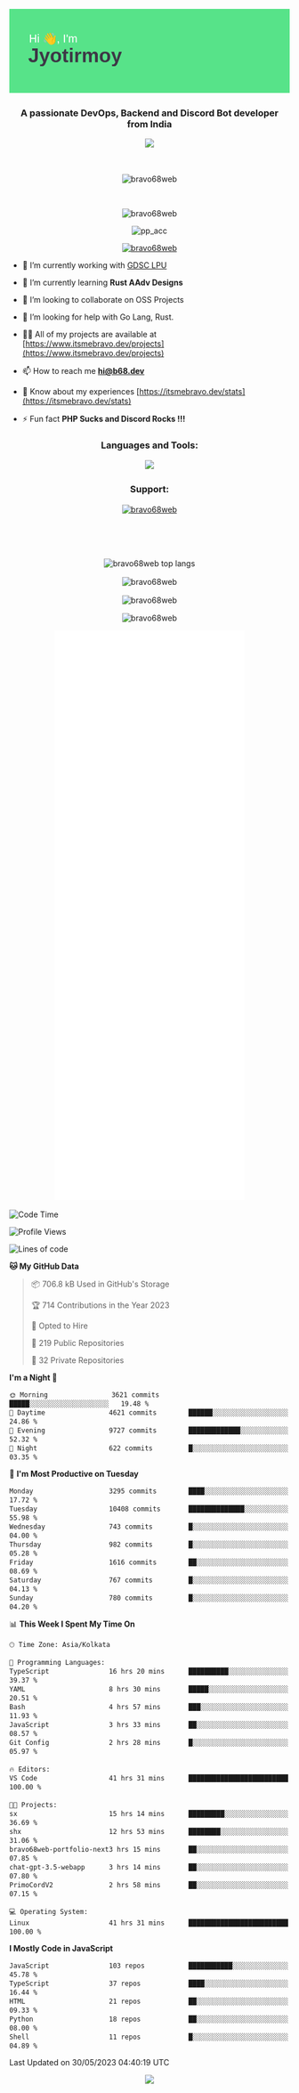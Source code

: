 <p align="center"><img src="header.png"></p>
<h3 align="center">A passionate DevOps, Backend and Discord Bot developer from India</h3>

<p align="center"><a href="https://discord.com/users/457039372009865226"><img src="https://lanyard-profile-readme.vercel.app/api/457039372009865226"></a></p>
                           
<br>
<p align="center"> <img src="https://komarev.com/ghpvc/?username=bravo68web&label=Profile%20views&color=0e75b6&style=flat" alt="bravo68web" /> </p>
<br>


<p align="center"><img src="https://github-profile-trophy.vercel.app/?username=bravo68web&theme=discord&column=3&row=2" alt="bravo68web" /> </p>
<p align="center"><img src="https://osu-embed.b68dev.xyz/pp_acc" alt="pp_acc" /> </p>

<p align="center"> <a href="https://twitter.com/bravo68web" target="blank"><img src="https://img.shields.io/twitter/follow/bravo68web?logo=twitter&style=for-the-badge" alt="bravo68web" /></a> </p>

- 🔭 I’m currently working with [GDSC LPU](https://gdsclpu.live/)

- 🌱 I’m currently learning **Rust AAdv Designs**

- 👯 I’m looking to collaborate on OSS Projects

- 🤝 I’m looking for help with Go Lang, Rust.

- 👨‍💻 All of my projects are available at [https://www.itsmebravo.dev/projects](https://www.itsmebravo.dev/projects)

<!-- - 💬 Ask me about **DF Techs** -->

- 📫 How to reach me **hi@b68.dev**

- 📄 Know about my experiences [https://itsmebravo.dev/stats](https://itsmebravo.dev/stats)

- ⚡ Fun fact **PHP Sucks and Discord Rocks !!!**

<h3 align="center">Languages and Tools:</h3>
<p align="center"> 
<img src="https://skillicons.dev/icons?i=aws,bash,c,cs,cpp,cloudflare,css,dart,devto,discord,bots,docker,electron,ember,emotion,express,fastapi,figma,firebase,flask,gcp,git,github,githubactions,go,gitlab,graphql,heroku,html,ai,ipfs,js,jest,linux,md,mastodon,mongodb,neovim,netlify,nextjs,nginx,nodejs,postgres,postman,powershell,py,react,redis,regex,replit,rocket,rust,sqlite,mysql,stackoverflow,styledcomponents,supabase,sentry,solidity,svg,tailwind,tauri,twitter,ts,unity,v,vercel,vim,vite,wasm,webpack,workers&perline=8&theme=dark" />
</p>

<h3 align="center">Support:</h3>
<p align="center"><a href="https://www.buymeacoffee.com/bravo68web"> <img align="center" src="https://cdn.buymeacoffee.com/buttons/v2/default-yellow.png" height="50" width="210" alt="bravo68web" /></a></p><br><br>
<br>

<p align="center"> <img align="center" src="https://github-readme-stats-sync.vercel.app/api/top-langs?username=bravo68web&count_private=true&show_icons=true&theme=radical&border_radius=10&&langs_count=10&layout=compact" alt="bravo68web top langs" /></p>

<p align="center"> <img align="center" src="https://github-readme-stats-sync.vercel.app/api?username=bravo68web&count_private=true&show_icons=true&theme=radical&border_radius=10" alt="bravo68web" /></p>

<p align="center"> <img align="center" src="https://github-readme-streak-stats.herokuapp.com?user=bravo68web&theme=dracula&hide_border=true" alt="bravo68web" /></p>

<p align="center"> <img align="center" src="https://github-readme-stats-sync.vercel.app/api/wakatime?username=bravo68web&count_private=true&show_icons=true&theme=aura_dark&border_radius=10&&langs_count=10&layout=compact&range=last_7_days" alt="bravo68web" /></p>

<p align="center"><img src="https://raw.githubusercontent.com/BRAVO68WEB/BRAVO68WEB/master/github-metrics.svg"></p>

<!--START_SECTION:waka-->
![Code Time](http://img.shields.io/badge/Code%20Time-4%2C790%20hrs%2042%20mins-blue)

![Profile Views](http://img.shields.io/badge/Profile%20Views-52-blue)

![Lines of code](https://img.shields.io/badge/From%20Hello%20World%20I%27ve%20Written-58.1%20million%20lines%20of%20code-blue)

**🐱 My GitHub Data** 

> 📦 706.8 kB Used in GitHub's Storage 
 > 
> 🏆 714 Contributions in the Year 2023
 > 
> 💼 Opted to Hire
 > 
> 📜 219 Public Repositories 
 > 
> 🔑 32 Private Repositories 
 > 
**I'm a Night 🦉** 

```text
🌞 Morning                3621 commits        █████░░░░░░░░░░░░░░░░░░░░   19.48 % 
🌆 Daytime                4621 commits        ██████░░░░░░░░░░░░░░░░░░░   24.86 % 
🌃 Evening                9727 commits        █████████████░░░░░░░░░░░░   52.32 % 
🌙 Night                  622 commits         █░░░░░░░░░░░░░░░░░░░░░░░░   03.35 % 
```
📅 **I'm Most Productive on Tuesday** 

```text
Monday                   3295 commits        ████░░░░░░░░░░░░░░░░░░░░░   17.72 % 
Tuesday                  10408 commits       ██████████████░░░░░░░░░░░   55.98 % 
Wednesday                743 commits         █░░░░░░░░░░░░░░░░░░░░░░░░   04.00 % 
Thursday                 982 commits         █░░░░░░░░░░░░░░░░░░░░░░░░   05.28 % 
Friday                   1616 commits        ██░░░░░░░░░░░░░░░░░░░░░░░   08.69 % 
Saturday                 767 commits         █░░░░░░░░░░░░░░░░░░░░░░░░   04.13 % 
Sunday                   780 commits         █░░░░░░░░░░░░░░░░░░░░░░░░   04.20 % 
```


📊 **This Week I Spent My Time On** 

```text
🕑︎ Time Zone: Asia/Kolkata

💬 Programming Languages: 
TypeScript               16 hrs 20 mins      ██████████░░░░░░░░░░░░░░░   39.37 % 
YAML                     8 hrs 30 mins       █████░░░░░░░░░░░░░░░░░░░░   20.51 % 
Bash                     4 hrs 57 mins       ███░░░░░░░░░░░░░░░░░░░░░░   11.93 % 
JavaScript               3 hrs 33 mins       ██░░░░░░░░░░░░░░░░░░░░░░░   08.57 % 
Git Config               2 hrs 28 mins       █░░░░░░░░░░░░░░░░░░░░░░░░   05.97 % 

🔥 Editors: 
VS Code                  41 hrs 31 mins      █████████████████████████   100.00 % 

🐱‍💻 Projects: 
sx                       15 hrs 14 mins      █████████░░░░░░░░░░░░░░░░   36.69 % 
shx                      12 hrs 53 mins      ████████░░░░░░░░░░░░░░░░░   31.06 % 
bravo68web-portfolio-next3 hrs 15 mins       ██░░░░░░░░░░░░░░░░░░░░░░░   07.85 % 
chat-gpt-3.5-webapp      3 hrs 14 mins       ██░░░░░░░░░░░░░░░░░░░░░░░   07.80 % 
PrimoCordV2              2 hrs 58 mins       ██░░░░░░░░░░░░░░░░░░░░░░░   07.15 % 

💻 Operating System: 
Linux                    41 hrs 31 mins      █████████████████████████   100.00 % 
```

**I Mostly Code in JavaScript** 

```text
JavaScript               103 repos           ███████████░░░░░░░░░░░░░░   45.78 % 
TypeScript               37 repos            ████░░░░░░░░░░░░░░░░░░░░░   16.44 % 
HTML                     21 repos            ██░░░░░░░░░░░░░░░░░░░░░░░   09.33 % 
Python                   18 repos            ██░░░░░░░░░░░░░░░░░░░░░░░   08.00 % 
Shell                    11 repos            █░░░░░░░░░░░░░░░░░░░░░░░░   04.89 % 
```




 Last Updated on 30/05/2023 04:40:19 UTC
<!--END_SECTION:waka-->

<p align="center"><img src="https://bravo68web.me/images/header_.png"></p>

